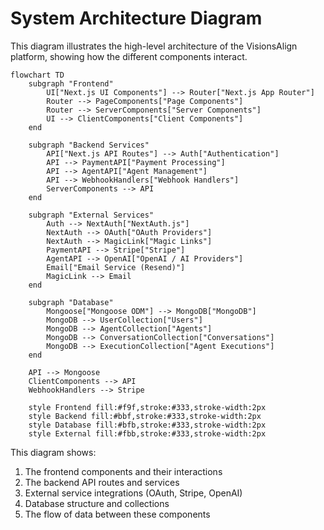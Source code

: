 # System Architecture Diagram

This diagram illustrates the high-level architecture of the VisionsAlign platform, showing how the different components interact.

```mermaid
flowchart TD
    subgraph "Frontend"
        UI["Next.js UI Components"] --> Router["Next.js App Router"] 
        Router --> PageComponents["Page Components"]
        Router --> ServerComponents["Server Components"] 
        UI --> ClientComponents["Client Components"]
    end

    subgraph "Backend Services"
        API["Next.js API Routes"] --> Auth["Authentication"] 
        API --> PaymentAPI["Payment Processing"]
        API --> AgentAPI["Agent Management"]
        API --> WebhookHandlers["Webhook Handlers"]
        ServerComponents --> API
    end

    subgraph "External Services"
        Auth --> NextAuth["NextAuth.js"]
        NextAuth --> OAuth["OAuth Providers"]
        NextAuth --> MagicLink["Magic Links"]
        PaymentAPI --> Stripe["Stripe"]
        AgentAPI --> OpenAI["OpenAI / AI Providers"]
        Email["Email Service (Resend)"]
        MagicLink --> Email
    end

    subgraph "Database"
        Mongoose["Mongoose ODM"] --> MongoDB["MongoDB"]
        MongoDB --> UserCollection["Users"]
        MongoDB --> AgentCollection["Agents"]
        MongoDB --> ConversationCollection["Conversations"]
        MongoDB --> ExecutionCollection["Agent Executions"]
    end

    API --> Mongoose
    ClientComponents --> API
    WebhookHandlers --> Stripe

    style Frontend fill:#f9f,stroke:#333,stroke-width:2px
    style Backend fill:#bbf,stroke:#333,stroke-width:2px
    style Database fill:#bfb,stroke:#333,stroke-width:2px
    style External fill:#fbb,stroke:#333,stroke-width:2px
```

This diagram shows:

1. The frontend components and their interactions
2. The backend API routes and services
3. External service integrations (OAuth, Stripe, OpenAI)
4. Database structure and collections
5. The flow of data between these components
